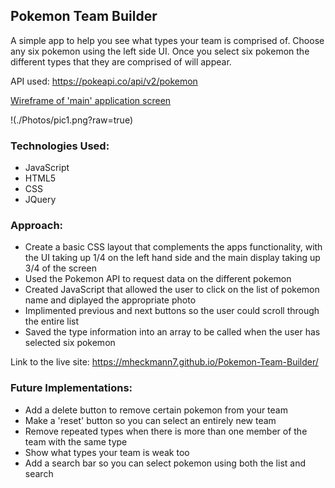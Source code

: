 ## Pokemon Team Builder 

A simple app to help you see what types your team is comprised of. Choose any six pokemon using the left side UI. Once you select six pokemon the different types that they are comprised of will appear. 

API used: https://pokeapi.co/api/v2/pokemon 

[Wireframe of 'main' application screen](https://i.imgur.com/ymGelkh.png)

!(./Photos/pic1.png?raw=true)

### Technologies Used: 
- JavaScript 
- HTML5
- CSS 
- JQuery 

### Approach: 
- Create a basic CSS layout that complements the apps functionality, with the UI taking up 1/4 on the left hand side and the main display taking up 3/4 of the screen 
- Used the Pokemon API to request data on the different pokemon 
- Created JavaScript that allowed the user to click on the list of pokemon name and diplayed the appropriate photo
- Implimented previous and next buttons so the user could scroll through the entire list
- Saved the type information into an array to be called when the user has selected six pokemon 

Link to the live site: https://mheckmann7.github.io/Pokemon-Team-Builder/

### Future Implementations: 
- Add a delete button to remove certain pokemon from your team 
- Make a 'reset' button so you can select an entirely new team
- Remove repeated types when there is more than one member of the team with the same type
- Show what types your team is weak too 
- Add a search bar so you can select pokemon using both the list and search